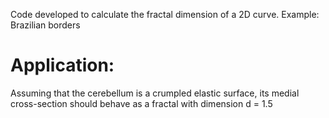 Code developed to calculate the fractal dimension of a 2D curve. Example: Brazilian borders

# Application:
Assuming that the cerebellum is a crumpled elastic surface, its medial cross-section
should behave as a fractal with dimension d = 1.5 

